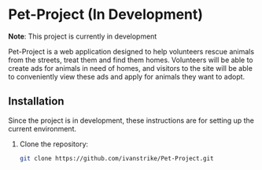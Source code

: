 # Pet-Project (In Development)

**Note**: This project is currently in development

Pet-Project is a web application designed to help volunteers rescue animals from the streets, treat them and find them homes. Volunteers will be able to create ads for animals in need of homes, and visitors to the site will be able to conveniently view these ads and apply for animals they want to adopt.

## Installation
Since the project is in development, these instructions are for setting up the current environment.

1. Clone the repository:
   ```bash
   git clone https://github.com/ivanstrike/Pet-Project.git
